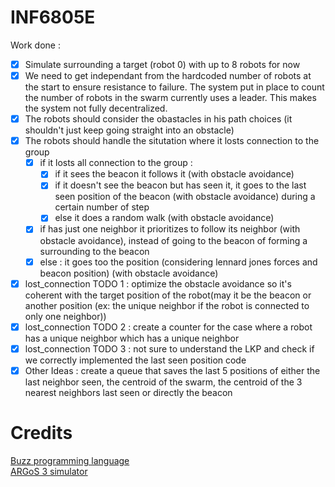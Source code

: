 # INF6805E
Work done :
 - [x] Simulate surrounding a target (robot 0) with up to 8 robots for now
 - [x] We need to get independant from the hardcoded number of robots at the start to ensure resistance to failure. The system put in place to count the number of robots in the swarm currently uses a leader. This makes the system not fully decentralized.
 - [x] The robots should consider the obastacles in his path choices (it shouldn't just keep going straight into an obstacle)
 - [x] The robots should handle the situtation where it losts connection to the group
   - [x] if it losts all connection to the group :
     - [x] if it sees the beacon it follows it (with obstacle avoidance)
     - [x] if it doesn't see the beacon but has seen it, it goes to the last seen position of the beacon (with obstacle avoidance) during a certain number of step
     - [x] else it does a random walk (with obstacle avoidance)
   - [x] if has just one neighbor it prioritizes to follow its neighbor (with obstacle avoidance), instead of going to the beacon of forming a surrounding to the beacon
   - [x] else : it goes too the position (considering lennard jones forces and beacon position) (with obstacle avoidance)
 - [x] lost_connection TODO 1  : optimize the obstacle avoidance so it's coherent with the target position of the robot(may it be the beacon or another position (ex: the unique neighbor if the robot is connected to only one neighbor))
 - [x] lost_connection TODO 2 : create a counter for the case where a robot has a unique neighbor which has a unique neighbor
 - [x] lost_connection TODO 3 : not sure to understand the LKP and check if we correctly implemented the last seen position code
 - [x] Other Ideas : create a queue that saves the last 5 positions of either the last neighbor seen, the centroid of the swarm, the centroid of the 3 nearest neighbors last seen or directly the beacon

# Credits
[Buzz programming language](https://github.com/buzz-lang/Buzz)  
[ARGoS 3 simulator](https://github.com/ilpincy/argos3)  